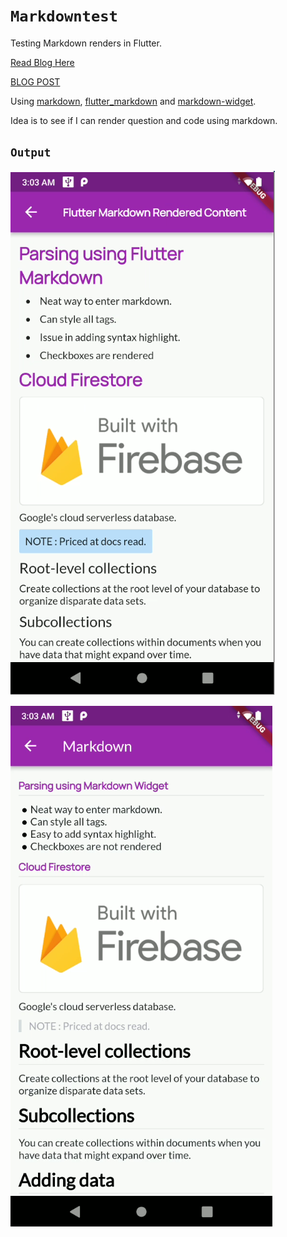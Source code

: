 # `Markdowntest`

Testing Markdown renders in Flutter.

[Read Blog Here](https://desiprogrammer.hashnode.dev/parsing-markdown-in-flutter-dart)

[BLOG POST](https://desiprogrammer.hashnode.dev/parsing-markdown-in-flutter-dart) 

Using [markdown](https://pub.dev/packages/markdown), [flutter_markdown](https://pub.dev/packages/flutter_markdown) and [markdown-widget](https://pub.dev/packages/markdown_widget).

Idea is to see if I can render question and code using markdown.

## `Output`

![flutter_markdown](./screenshots/flutter_markdown.png)

![markdown_widget](./screenshots/markdown_widget.png)